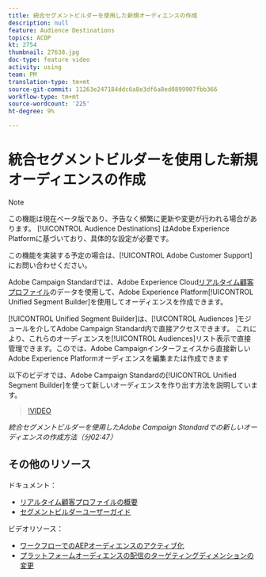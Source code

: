 ```yaml
---
title: 統合セグメントビルダーを使用した新規オーディエンスの作成
description: null
feature: Audience Destinations
topics: ACOP
kt: 2754
thumbnail: 27638.jpg
doc-type: feature video
activity: using
team: PM
translation-type: tm+mt
source-git-commit: 11263e247184ddc6a8e3df6a8ed0899907fbb366
workflow-type: tm+mt
source-wordcount: '225'
ht-degree: 9%

---
```



# 統合セグメントビルダーを使用した新規オーディエンスの作成

>[!NOTE]
>
>この機能は現在ベータ版であり、予告なく頻繁に更新や変更が行われる場合があります。 [!UICONTROL Audience Destinations] はAdobe Experience Platformに基づいており、具体的な設定が必要です。
>
>この機能を実装する予定の場合は、[!UICONTROL Adobe Customer Support]にお問い合わせください。

Adobe Campaign Standardでは、Adobe Experience Cloud[リアルタイム顧客プロファイル](https://docs.adobe.com/content/help/en/platform-learn/tutorials/profiles/understanding-the-real-time-customer-profile.html)のデータを使用して、Adobe Experience Platform[!UICONTROL Unified Segment Builder]を使用してオーディエンスを作成できます。

[!UICONTROL Unified Segment Builder]は、[!UICONTROL Audiences ]モジュールを介してAdobe Campaign Standard内で直接アクセスできます。 これにより、これらのオーディエンスを[!UICONTROL Audiences]リスト表示で直接管理できます。このでは、Adobe Campaignインターフェイスから直接新しいAdobe Experience Platformオーディエンスを編集または作成できます

以下のビデオでは、Adobe Campaign Standardの[!UICONTROL Unified Segment Builder]を使って新しいオーディエンスを作り出す方法を説明しています。

>[!VIDEO](https://video.tv.adobe.com/v/27638?quality=12)

*統合セグメントビルダーを使用したAdobe Campaign Standardでの新しいオーディエンスの作成方法（分02:47）*

## その他のリソース

ドキュメント：

* [リアルタイム顧客プロファイルの概要](https://www.adobe.io/apis/experienceplatform/home/profile-identity-segmentation/profile-identity-segmentation-services.html#!api-specification/markdown/narrative/technical_overview/unified_profile_architectural_overview/unified_profile_architectural_overview.md)
* [セグメントビルダーユーザーガイド](https://www.adobe.io/apis/experienceplatform/home/profile-identity-segmentation/profile-identity-segmentation-services.html#!api-specification/markdown/narrative/technical_overview/segmentation/segment-builder-guide.md)

ビデオリソース：

* [ワークフローでのAEPオーディエンスのアクティブ化](/help/profiles-and-audiences/audience-destinations/activating-aep-audiences.md)
* [プラットフォームオーディエンスの配信のターゲティングディメンションの変更](/help/profiles-and-audiences/audience-destinations/changing-targeting-dimension.md)
